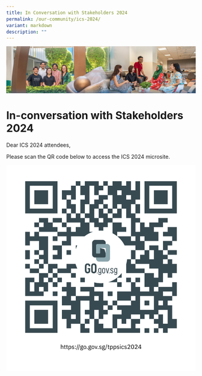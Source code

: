 ```yaml
---
title: In Conversation with Stakeholders 2024
permalink: /our-community/ics-2024/
variant: markdown
description: ""
---
```

![](/images/Our%20Community.jpg)

In-conversation with Stakeholders 2024
======================================

Dear ICS 2024 attendees,&nbsp;  
  
Please scan the QR code below to access the ICS 2024 microsite.

![](/images/School%20Events%202024/https___go_gov_sg_tppsics2024.png)